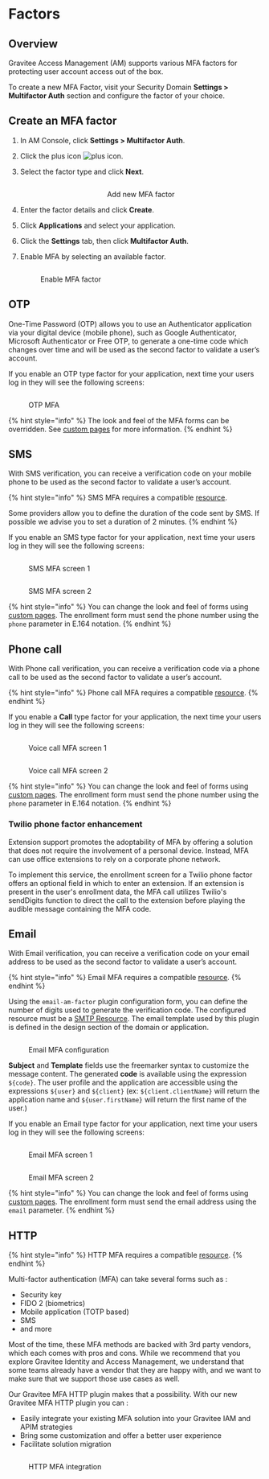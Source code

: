 # Factors

## Overview

Gravitee Access Management (AM) supports various MFA factors for protecting user account access out of the box.

To create a new MFA Factor, visit your Security Domain **Settings > Multifactor Auth** section and configure the factor of your choice.

## Create an MFA factor

1. In AM Console, click **Settings > Multifactor Auth**.
2. Click the plus icon ![plus icon](https://docs.gravitee.io/images/icons/plus-icon.png).
3.  Select the factor type and click **Next**.

    <div align="center">

    <figure><img src="https://docs.gravitee.io/images/am/current/graviteeio-am-userguide-mfa-factor-types.png" alt=""><figcaption><p>Add new MFA factor</p></figcaption></figure>

    </div>
4. Enter the factor details and click **Create**.
5. Click **Applications** and select your application.
6. Click the **Settings** tab, then click **Multifactor Auth**.
7.  Enable MFA by selecting an available factor.

    <figure><img src="https://docs.gravitee.io/images/am/current/graviteeio-am-userguide-mfa-application-factor.png" alt=""><figcaption><p>Enable MFA factor</p></figcaption></figure>

## OTP

One-Time Password (OTP) allows you to use an Authenticator application via your digital device (mobile phone), such as Google Authenticator, Microsoft Authenticator or Free OTP, to generate a one-time code which changes over time and will be used as the second factor to validate a user’s account.

If you enable an OTP type factor for your application, next time your users log in they will see the following screens:

<figure><img src="https://docs.gravitee.io/images/am/current/graviteeio-am-userguide-mfa-enroll.png" alt=""><figcaption><p>OTP MFA</p></figcaption></figure>

{% hint style="info" %}
The look and feel of the MFA forms can be overridden. See [custom pages](../branding/#custom-pages) for more information.
{% endhint %}

## SMS

With SMS verification, you can receive a verification code on your mobile phone to be used as the second factor to validate a user’s account.

{% hint style="info" %}
SMS MFA requires a compatible [resource](../resources/).

Some providers allow you to define the duration of the code sent by SMS. If possible we advise you to set a duration of 2 minutes.
{% endhint %}

If you enable an SMS type factor for your application, next time your users log in they will see the following screens:

<figure><img src="https://docs.gravitee.io/images/am/current/graviteeio-am-userguide-mfa-sms-enroll.png" alt=""><figcaption><p>SMS MFA screen 1</p></figcaption></figure>

<figure><img src="https://docs.gravitee.io/images/am/current/graviteeio-am-userguide-mfa-sms-challenge.png" alt=""><figcaption><p>SMS MFA screen 2</p></figcaption></figure>

{% hint style="info" %}
You can change the look and feel of forms using [custom pages](../branding/#custom-pages). The enrollment form must send the phone number using the `phone` parameter in E.164 notation.
{% endhint %}

## Phone call

With Phone call verification, you can receive a verification code via a phone call to be used as the second factor to validate a user’s account.

{% hint style="info" %}
Phone call MFA requires a compatible [resource](../resources/).
{% endhint %}

If you enable a **Call** type factor for your application, the next time your users log in they will see the following screens:

<figure><img src="https://docs.gravitee.io/images/am/current/graviteeio-am-userguide-mfa-call-enroll.png" alt=""><figcaption><p>Voice call MFA screen 1</p></figcaption></figure>

<figure><img src="https://docs.gravitee.io/images/am/current/graviteeio-am-userguide-mfa-call-challenge.png" alt=""><figcaption><p>Voice call MFA screen 2</p></figcaption></figure>

{% hint style="info" %}
You can change the look and feel of forms using [custom pages](../branding/#custom-pages). The enrollment form must send the phone number using the `phone` parameter in E.164 notation.
{% endhint %}

### Twilio phone factor enhancement

Extension support promotes the adoptability of MFA by offering a solution that does not require the involvement of a personal device. Instead, MFA can use office extensions to rely on a corporate phone network.

To implement this service, the enrollment screen for a Twilio phone factor offers an optional field in which to enter an extension. If an extension is present in the user's enrollment data, the MFA call utilizes Twilio's sendDigits function to direct the call to the extension before playing the audible message containing the MFA code.

## Email

With Email verification, you can receive a verification code on your email address to be used as the second factor to validate a user’s account.

{% hint style="info" %}
Email MFA requires a compatible [resource](../resources/).
{% endhint %}

Using the `email-am-factor` plugin configuration form, you can define the number of digits used to generate the verification code. The configured resource must be a [SMTP Resource](../resources/smtp-resource.md). The email template used by this plugin is defined in the design section of the domain or application.

<figure><img src="https://docs.gravitee.io/images/am/current/graviteeio-am-userguide-mfa-email-config.png" alt=""><figcaption><p>Email MFA configuration</p></figcaption></figure>

**Subject** and **Template** fields use the freemarker syntax to customize the message content. The generated **code** is available using the expression `${code}`. The user profile and the application are accessible using the expressions `${user}` and `${client}` (ex: `${client.clientName}` will return the application name and `${user.firstName}` will return the first name of the user.)

If you enable an Email type factor for your application, next time your users log in they will see the following screens:

<figure><img src="https://docs.gravitee.io/images/am/current/graviteeio-am-userguide-mfa-email-enroll.png" alt=""><figcaption><p>Email MFA screen 1</p></figcaption></figure>

<figure><img src="https://docs.gravitee.io/images/am/current/graviteeio-am-userguide-mfa-email-challenge.png" alt=""><figcaption><p>Email MFA screen 2</p></figcaption></figure>

{% hint style="info" %}
You can change the look and feel of forms using [custom pages](../branding/#custom-pages). The enrollment form must send the email address using the `email` parameter.
{% endhint %}

## HTTP

{% hint style="info" %}
HTTP MFA requires a compatible [resource](../resources/).
{% endhint %}

Multi-factor authentication (MFA) can take several forms such as :

* Security key
* FIDO 2 (biometrics)
* Mobile application (TOTP based)
* SMS
* and more

Most of the time, these MFA methods are backed with 3rd party vendors, which each comes with pros and cons. While we recommend that you explore Gravitee Identity and Access Management, we understand that some teams already have a vendor that they are happy with, and we want to make sure that we support those use cases as well.

Our Gravitee MFA HTTP plugin makes that a possibility. With our new Gravitee MFA HTTP plugin you can :

* Easily integrate your existing MFA solution into your Gravitee IAM and APIM strategies
* Bring some customization and offer a better user experience
* Facilitate solution migration

<figure><img src="https://docs.gravitee.io/images/am/current/graviteeio-am-userguide-mfa-factor-http.png" alt=""><figcaption><p>HTTP MFA integration</p></figcaption></figure>
